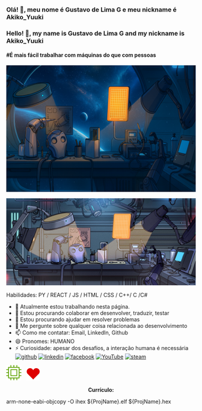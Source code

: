### Olá! 👋, meu nome é Gustavo de Lima G e meu nickname é Akiko_Yuuki
### Hello! 👋, my name is Gustavo de Lima G and my nickname is Akiko_Yuuki
#### #É mais fácil trabalhar com máquinas do que com pessoas
![Sou o criador do GitHub Readme Generator](https://github.com/Gustavo-de-Lima-G-000-Akiko-Yuuuki/Gustavo-de-Lima-G-000-Akiko-Yuuuki/blob/main/a54a6421-804e-419f-a4ff-b113bfe5de8a.png)

![Sou o criador do GitHub Readme Generator](https://github.com/Gustavo-de-Lima-G-000-Akiko-Yuuuki/Gustavo-de-Lima-G-000-Akiko-Yuuuki/blob/main/img_6.jpg)

Habilidades: PY / REACT / JS / HTML / CSS / C++/ C /C#

- 🔭 Atualmente estou trabalhando nesta página. 
- 👯 Estou procurando colaborar em desenvolver, traduzir, testar 
- 🤔 Estou procurando ajudar em resolver problemas  
- 💬 Me pergunte sobre qualquer coisa relacionada ao desenvolvimento  
- 📫 Como me contatar: Email, LinkedIn, Github 
- 😄 Pronomes: HUMANO 
- ⚡ Curiosidade: apesar dos desafios, a interação humana é necessária 
  <x align="center">
  </br>
[<img src='https://cdn.jsdelivr.net/npm/simple-icons@3.0.1/icons/github.svg' alt='github' height='40'>](https://github.com/gusc)  [<img src='https://cdn.jsdelivr.net/npm/simple-icons@3.0.1/icons/linkedin.svg' alt='linkedin' height='40'>](https://www.linkedin.com/in/asd/)  [<img src='https://cdn.jsdelivr.net/npm/simple-icons@3.0.1/icons/facebook.svg' alt='facebook' height='40'>](https://www.facebook.com/sdf)  [<img src='https://cdn.jsdelivr.net/npm/simple-icons@3.0.1/icons/youtube.svg' alt='YouTube' height='40'>](https://www.youtube.com/channel/sdf)  [<img src='https://cdn.jsdelivr.net/npm/simple-icons@3.0.1/icons/steam.svg' alt='steam' height='40'>](fd)  

<a href='https://docs.github.com/en/developers'><img src='https://raw.githubusercontent.com/acervenky/animated-github-badges/master/assets/devbadge.gif' width='40' height='40'></a> <a href='https://docs.github.com/en/github/supporting-the-open-source-community-with-github-sponsors'><img src='https://raw.githubusercontent.com/acervenky/animated-github-badges/master/assets/sponsorbadge.gif' width='35' height='35'></a> 
  <x align="center">
    </br>

  <!-- Link para o currículo -->
  <p align="center">
    <b>Currículo:</b><br>
     <!-- <a href="https://github.com/Gustavo-de-Lima-G-000-Akiko-Yuuuki/Curr-culo-Gustavo-de-Lima-G/blob/main/Curriculo%20Gustavo%20de%20Lima%20G.pdf">PDF</a> -->
  </p>

</div>

arm-none-eabi-objcopy -O ihex ${ProjName}.elf ${ProjName}.hex


